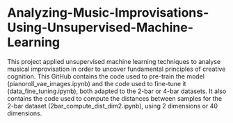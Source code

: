 # Analyzing-Music-Improvisations-Using-Unsupervised-Machine-Learning
This project applied unsupervised machine learning techniques to analyse musical improvisation in order to uncover fundamental principles of creative cognition.
This GitHub contains the code used to pre-train the model (pianoroll_vae_images.ipynb) and the code used to fine-tune it (data_fine_tuning.ipynb), both adapted to the 2-bar or 4-bar datasets. It also contains the code used to compute the distances between samples for the 2-bar dataset (2bar_compute_dist_dim2.ipynb), using 2 dimensions or 40 dimensions.
